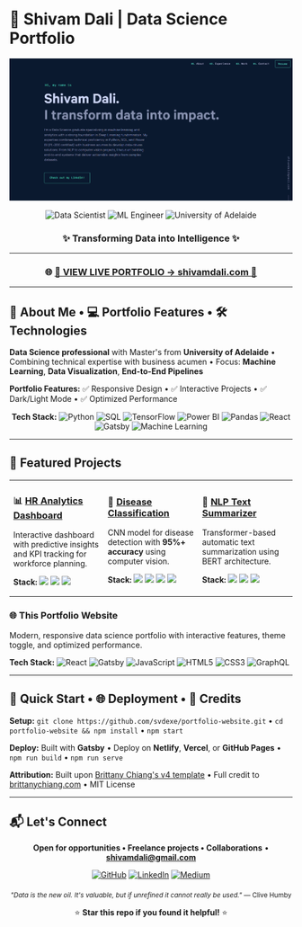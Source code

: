 # 🚀 Shivam Dali | Data Science Portfolio

<div align="center">
  <img src="static/og.png" alt="Shivam Dali" width="900" />
  
  <p>
    <img src="https://img.shields.io/badge/-Data%20Scientist-3776AB?style=for-the-badge&logo=python&logoColor=white" alt="Data Scientist" />
    <img src="https://img.shields.io/badge/-ML%20Engineer-FF6F00?style=for-the-badge&logo=tensorflow&logoColor=white" alt="ML Engineer" />
    <img src="https://img.shields.io/badge/-University%20of%20Adelaide-0077B5?style=for-the-badge&logo=graduation-cap&logoColor=white" alt="University of Adelaide" />
  </p>
  
  <h3>✨ Transforming Data into Intelligence ✨</h3>
</div>

---
<h3 align="center">
  🌐 <strong><a href="https://portfolio-svd-v1-ita0o0lbu-svdexes-projects.vercel.app" target="_blank">💼 VIEW LIVE PORTFOLIO → shivamdali.com 🚀</a></strong>
</h3>

---
## 🧠 About Me • 💻 Portfolio Features • 🛠️ Technologies

**Data Science professional** with Master's from **University of Adelaide** • Combining technical expertise with business acumen • Focus: **Machine Learning**, **Data Visualization**, **End-to-End Pipelines**

**Portfolio Features:** ✅ Responsive Design • ✅ Interactive Projects • ✅ Dark/Light Mode • ✅ Optimized Performance

<div align="center">

**Tech Stack:** ![Python](https://img.shields.io/badge/-Python-3776AB?style=flat-square&logo=Python&logoColor=white) ![SQL](https://img.shields.io/badge/-SQL-4479A1?style=flat-square&logo=MySQL&logoColor=white) ![TensorFlow](https://img.shields.io/badge/-TensorFlow-FF6F00?style=flat-square&logo=TensorFlow&logoColor=white) ![Power BI](https://img.shields.io/badge/-Power%20BI-F2C811?style=flat-square&logo=Power-BI&logoColor=black) ![Pandas](https://img.shields.io/badge/-Pandas-150458?style=flat-square&logo=pandas&logoColor=white) ![React](https://img.shields.io/badge/-React-61DAFB?style=flat-square&logo=react&logoColor=black) ![Gatsby](https://img.shields.io/badge/-Gatsby-663399?style=flat-square&logo=gatsby&logoColor=white) ![Machine Learning](https://img.shields.io/badge/-Machine%20Learning-01D277?style=flat-square)

</div>

---

## 🌟 Featured Projects

<table>
<tr>
<td width="33%">

<h3>📊 <a href="https://github.com/svdexe/PowerBI-MySQL-HR_Dashboard">HR Analytics Dashboard</a></h3>


Interactive dashboard with predictive insights and KPI tracking for workforce planning.

<strong>Stack:</strong> <img src="https://img.shields.io/badge/-Power%20BI-F2C811?style=flat-square&logo=Power-BI&logoColor=black"/> <img src="https://img.shields.io/badge/-MySQL-4479A1?style=flat-square&logo=MySQL&logoColor=white"/> <img src="https://img.shields.io/badge/-DAX-F2C811?style=flat-square"/>

</td>
<td width="33%">

<h3>🐔 <a href="https://github.com/svdexe/Chicken_Disease_Classification">Disease Classification</a></h3>



CNN model for disease detection with <strong>95%+ accuracy</strong> using computer vision.

<strong>Stack:</strong> <img src="https://img.shields.io/badge/-TensorFlow-FF6F00?style=flat-square&logo=TensorFlow&logoColor=white"/> <img src="https://img.shields.io/badge/-Python-3776AB?style=flat-square&logo=Python&logoColor=white"/> <img src="https://img.shields.io/badge/-OpenCV-5C3EE8?style=flat-square&logo=OpenCV&logoColor=white"/> <img src="https://img.shields.io/badge/-Flask-000000?style=flat-square&logo=Flask&logoColor=white"/>

</td>
<td width="33%">

<h3>📝 <a href="https://github.com/svdexe/NLP_TextSummarizer">NLP Text Summarizer</a></h3>



Transformer-based automatic text summarization using BERT architecture.

<strong>Stack:</strong> <img src="https://img.shields.io/badge/-🤗%20Transformers-FFD21E?style=flat-square"/> <img src="https://img.shields.io/badge/-BERT-4285F4?style=flat-square"/> <img src="https://img.shields.io/badge/-PyTorch-EE4C2C?style=flat-square&logo=PyTorch&logoColor=white"/>

</td>
</tr>
</table>

### 🌐 This Portfolio Website


Modern, responsive data science portfolio with interactive features, theme toggle, and optimized performance.

**Tech Stack:** ![React](https://img.shields.io/badge/-React-61DAFB?style=flat-square&logo=react&logoColor=black) ![Gatsby](https://img.shields.io/badge/-Gatsby-663399?style=flat-square&logo=gatsby&logoColor=white) ![JavaScript](https://img.shields.io/badge/-JavaScript-F7DF1E?style=flat-square&logo=JavaScript&logoColor=black) ![HTML5](https://img.shields.io/badge/-HTML5-E34F26?style=flat-square&logo=html5&logoColor=white) ![CSS3](https://img.shields.io/badge/-CSS3-1572B6?style=flat-square&logo=css3&logoColor=white) ![GraphQL](https://img.shields.io/badge/-GraphQL-E10098?style=flat-square&logo=graphql&logoColor=white)

---

## 🔧 Quick Start • 🌐 Deployment • 🙏 Credits

**Setup:** `git clone https://github.com/svdexe/portfolio-website.git` • `cd portfolio-website && npm install` • `npm start`

**Deploy:** Built with **Gatsby** • Deploy on **Netlify**, **Vercel**, or **GitHub Pages** • `npm run build` • `npm run serve`

**Attribution:** Built upon [Brittany Chiang's v4 template](https://github.com/bchiang7/v4) • Full credit to [brittanychiang.com](https://brittanychiang.com) • MIT License

---

## 📬 Let's Connect

<div align="center">
  
**Open for opportunities • Freelance projects • Collaborations** • **[shivamdali@gmail.com](mailto:shivamdali@gmail.com)**

[![GitHub](https://img.shields.io/badge/-GitHub-181717?style=for-the-badge&logo=GitHub&logoColor=white)](https://github.com/svdexe) [![LinkedIn](https://img.shields.io/badge/-LinkedIn-0077B5?style=for-the-badge&logo=Linkedin&logoColor=white)](https://www.linkedin.com/in/shivam-dali-86b0a1201/) [![Medium](https://img.shields.io/badge/-Medium-12100E?style=for-the-badge&logo=Medium&logoColor=white)](https://medium.com/@SVD.exe)

<sub><i>"Data is the new oil. It's valuable, but if unrefined it cannot really be used."</i> — Clive Humby</sub>

⭐ **Star this repo if you found it helpful!** ⭐

</div>

